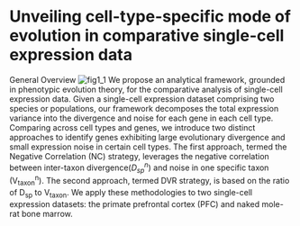 # Unveiling cell-type-specific mode of evolution in comparative single-cell expression data
General Overview
![fig1_1](https://github.com/user-attachments/assets/6f1cc303-ca89-45af-9a18-ee8239a59300)
We propose an analytical framework, grounded in phenotypic evolution theory, for the comparative analysis of single-cell expression data. Given a single-cell expression dataset comprising two species or populations, our framework decomposes the total expression variance into the divergence and noise for each gene in each cell type. Comparing across cell types and genes, we introduce two distinct approaches to identify genes exhibiting large evolutionary divergence and small expression noise in certain cell types. The first approach, termed the Negative Correlation (NC) strategy, leverages the negative correlation between inter-taxon divergence($D_{sp}^{n}$) and noise in one specific taxon (V<sub>taxon</sub><sup>n</sup>). The second approach, termed DVR strategy, is based on the ratio of D<sub>sp</sub> to V<sub>taxon</sub>.
We apply these methodologies to two single-cell expression datasets: the primate prefrontal cortex (PFC) and naked mole-rat bone marrow.
